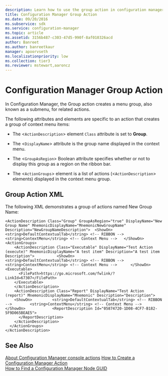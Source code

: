 ```yaml
---
description: Learn how to use the group action in configuration manager to create a submenu for related actions.
title: Configuration Manager Group Action
ms.date: 09/20/2016
ms.subservice: sdk
ms.service: configuration-manager
ms.topic: article
ms.assetid: 3156b487-c303-47d5-990f-8af010326acd
author: Banreet
ms.author: banreetkaur
manager: apoorvseth
ms.localizationpriority: low
ms.collection: tier3
ms.reviewer: mstewart,aaroncz 
---
```

# Configuration Manager Group Action
In Configuration Manager, the Group action creates a menu group, also known as a submenu, for related actions.  

 The following attributes and elements are specific to an action that creates a group of context menu items:  

-   The <`ActionDescription`> element `Class` attribute is set to **Group**.  

-   The <`DisplayName`> attribute is the group name displayed in the context menu.  

-   The <`GroupAsRegion`> Boolean attribute specifies whether or not to display this group as a region on the ribbon bar.  

-   The <`ActionGroups`> element is a list of actions (<`ActionDescription`> elements) displayed in the context menu group.  

## Group Action XML  
 The following XML demonstrates a group of actions named New Group Name:  

```  
<ActionDescription Class="Group" GroupAsRegion="true" DisplayName="New Group Name" MnemonicDisplayName="MnemonicNewGroupName" Description="NewGroupNameDescription">  <ShowOn>      <string>DefaultContextualTab</string> <!-- RIBBON -->     <string>ContextMenu</string> <!-- Context Menu -->   </ShowOn>       <ActionGroups>  
    <ActionDescription Class="Executable" DisplayName="Test Action (execute)" MnemonicDisplayName="A test item" Description="A test item Description">          <ShowOn>          <string>DefaultContextualTab</string> <!-- RIBBON -->         <string>ContextMenu</string> <!-- Context Menu -->      </ShowOn>         <Executable>  
      <FilePath>https://go.microsoft.com/fwlink/?LinkId=67307</FilePath>  
    </Executable>  
    </ActionDescription>  
    <ActionDescription Class="Report" DisplayName="Test Action (report)" MnemonicDisplayName="Mnemonic" Description="Description">  
    <ShowOn>         <string>DefaultContextualTab</string> <!-- RIBBON -->        <string>ContextMenu</string> <!-- Context Menu -->      </ShowOn>            <ReportDescription Id="05874720-1D08-4CF7-B182-5F9D065BEAE5">  
      </ReportDescription>  
    </ActionDescription>  
  </ActionGroups>  
</ActionDescription>  
```  

## See Also  
[About Configuration Manager console actions](configuration-manager-actions.md)
 [How to Create a Configuration Manager Action](../../../../develop/core/servers/console/how-to-create-a-configuration-manager-action.md)   
 [How to Find a Configuration Manager Node GUID](../../../../develop/core/servers/console/how-to-find-a-configuration-manager-console-node-guid.md)
